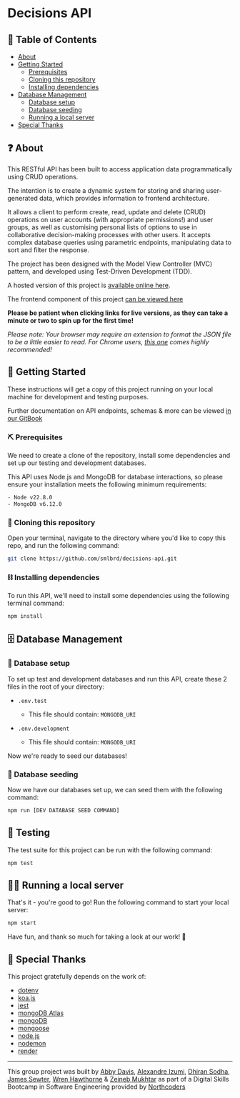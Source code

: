 # Decisions API

## 📖 Table of Contents

- [About](#about)
- [Getting Started](#getting-started)
  - [Prerequisites](#prerequisites)
  - [Cloning this repository](#cloning)
  - [Installing dependencies](#dependencies)
- [Database Management](#database-management)
  - [Database setup](#database-setup)
  - [Database seeding](#database-seeding)
  - [Running a local server](#running-a-local-server)
- [Special Thanks](#special-thanks)

## ❓ About <a name = "about"></a>

This RESTful API has been built to access application data programmatically using CRUD operations.

The intention is to create a dynamic system for storing and sharing user-generated data, which provides information to frontend architecture. 

It allows a client to perform create, read, update and delete (CRUD) operations on user accounts (with appropriate permissions!) and user groups, as well as customising personal lists of options to use in collaborative decision-making processes with other users. It accepts complex database queries using parametric endpoints, manipulating data to sort and filter the response.

The project has been designed with the Model View Controller (MVC) pattern, and developed using Test-Driven Development (TDD).

A hosted version of this project is [available online here](https://decisions-api-vlyb.onrender.com).

The frontend component of this project [can be viewed here](https://github.com/dhiransodha/decisions-fe)

**Please be patient when clicking links for live versions, as they can take a minute or two to spin up for the first time!**

_Please note: Your browser may require an extension to format the JSON file to be a little easier to read. For Chrome users, [this one](https://chromewebstore.google.com/detail/json-formatter/bcjindcccaagfpapjjmafapmmgkkhgoa?hl=en&pli=1) comes highly recommended!_

## 🚀 Getting Started <a name = "getting-started"></a>

These instructions will get a copy of this project running on your local machine for development and testing purposes.

Further documentation on API endpoints, schemas & more can be viewed [in our GitBook](https://app.gitbook.com/o/9FGTwThaMGurW0n6vxZB/s/ijTpUNRfiUUA7V7rmX39/introduction/about)

### ⛏️ Prerequisites <a name = "prerequisites"></a>

We need to create a clone of the repository, install some dependencies and set up our testing and development databases.

This API uses Node.js and MongoDB for database interactions, so please ensure your installation meets the following minimum requirements:

```bash
- Node v22.8.0
- MongoDB v6.12.0
```

### 🐏 Cloning this repository <a name = "cloning"></a>

Open your terminal, navigate to the directory where you'd like to copy this repo, and run the following command:

```bash
git clone https://github.com/smlbrd/decisions-api.git
```

### ⛓️ Installing dependencies <a name = "dependencies"></a>

To run this API, we'll need to install some dependencies using the following terminal command:

```bash
npm install
```

## 🗄 Database Management <a name = "database-management"></a>

### 📂 Database setup <a name = "database-setup"></a>

To set up test and development databases and run this API, create these 2 files in the root of your directory:

- `.env.test`

  - This file should contain: `MONGODB_URI`

- `.env.development`
  - This file should contain: `MONGODB_URI`

Now we're ready to seed our databases!

### 🌱 Database seeding <a name = "database-seeding"></a>

Now we have our databases set up, we can seed them with the following command:

```bash
npm run [DEV DATABASE SEED COMMAND]
```

## 🧪 Testing <a name = "testing"></a>

The test suite for this project can be run with the following command:

```bash
npm test
```

## 🧑‍💻 Running a local server <a name = "running-a-local-server"></a>

That's it - you're good to go! Run the following command to start your local server:

```bash
npm start
```

Have fun, and thank so much for taking a look at our work! 🙌

## 🎉 Special Thanks <a name = "special-thanks"></a>

This project gratefully depends on the work of:

- [dotenv](https://github.com/motdotla/dotenv#readme)
- [koa.js](https://koajs.com/)
- [jest](https://jestjs.io/)
- [mongoDB Atlas](https://www.mongodb.com/atlas)
- [mongoDB](https://www.mongodb.com/)
- [mongoose](https://mongoosejs.com/)
- [node.js](https://nodejs.org/en)
- [nodemon](https://nodemon.io/)
- [render](https://render.com/)

---

This group project was built by [Abby Davis](https://github.com/absydavsy), [Alexandre Izumi](https://github.com/alexizumi), [Dhiran Sodha](https://github.com/dhiransodha), [James Sewter](https://github.com/JamesSewter), [Wren Hawthorne](https://github.com/smlbrd) & [Zeineb Mukhtar](https://github.com/ZeiMu) as part of a Digital Skills Bootcamp in Software Engineering provided by [Northcoders](https://northcoders.com/)
